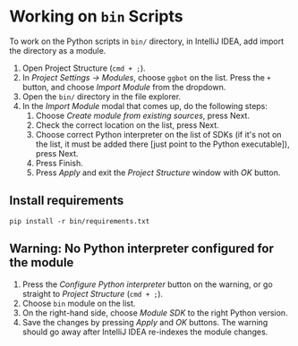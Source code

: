 # Working on `bin` Scripts

To work on the Python scripts in `bin/` directory, in IntelliJ IDEA, add import
the directory as a module.

1. Open Project Structure (`cmd + ;`).
1. In _Project Settings -> Modules_, choose `ggbot` on the list. Press the `+`
   button, and choose _Import Module_ from the dropdown.
1. Open the `bin/` directory in the file explorer.
1. In the _Import Module_ modal that comes up, do the following steps:
   1. Choose _Create module from existing sources_, press Next.
   1. Check the correct location on the list, press Next.
   1. Choose correct Python interpreter on the list of SDKs (if it's not on the
      list, it must be added there [just point to the Python executable]),
      press Next.
   1. Press Finish.
   1. Press _Apply_ and exit the _Project Structure_ window with _OK_ button.

## Install requirements

```console
pip install -r bin/requirements.txt
```

## Warning: No Python interpreter configured for the module

1. Press the _Configure Python interpreter_ button on the warning, or go
   straight to _Project Structure_ (`cmd + ;`).
1. Choose `bin` module on the list.
1. On the right-hand side, choose _Module SDK_ to the right Python version.
1. Save the changes by pressing _Apply_ and _OK_ buttons. The warning should go
   away after IntelliJ IDEA re-indexes the module changes.
